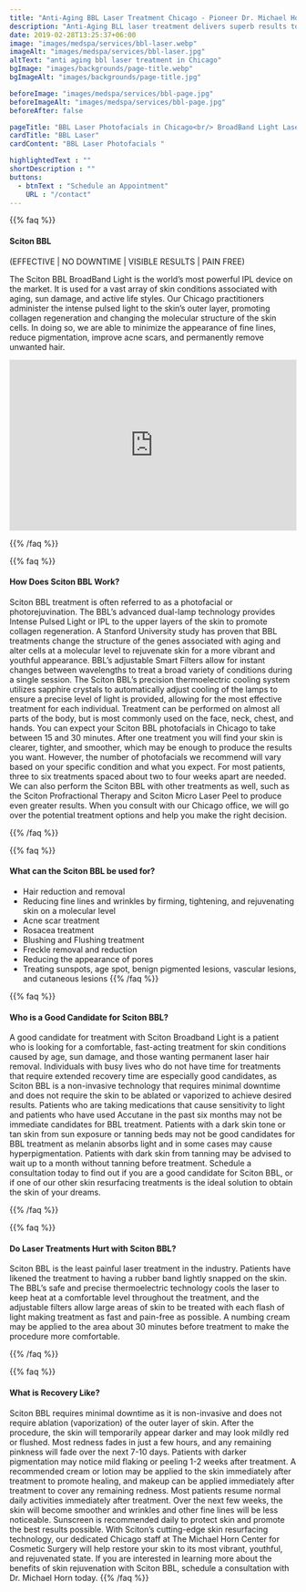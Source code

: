 ```yaml
---
title: "Anti-Aging BBL Laser Treatment Chicago - Pioneer Dr. Michael Horn"
description: "Anti-Aging BLL laser treatment delivers superb results to all our Chicago patients. This treatment is also used to treat acne, sun spots, uneven skin tones & more"
date: 2019-02-28T13:25:37+06:00
image: "images/medspa/services/bbl-laser.webp"
imageAlt: "images/medspa/services/bbl-laser.jpg"
altText: "anti aging bbl laser treatment in Chicago"
bgImage: "images/backgrounds/page-title.webp"
bgImageAlt: "images/backgrounds/page-title.jpg"

beforeImage: "images/medspa/services/bbl-page.jpg"
beforeImageAlt: "images/medspa/services/bbl-page.jpg"
beforeAfter: false

pageTitle: "BBL Laser Photofacials in Chicago<br/> BroadBand Light Laser"
cardTitle: "BBL Laser"
cardContent: "BBL Laser Photofacials "

highlightedText : ""
shortDescription : ""
buttons:
  - btnText : "Schedule an Appointment"
    URL : "/contact"
---
```


{{% faq %}}

#### Sciton BBL

(EFFECTIVE | NO DOWNTIME | VISIBLE RESULTS | PAIN FREE)

The Sciton BBL BroadBand Light is the world’s most powerful IPL device on the market. It is used for a vast array of skin conditions associated with aging, sun damage, and active life styles. Our Chicago practitioners administer the intense pulsed light to the skin’s outer layer, promoting collagen regeneration and changing the molecular structure of the skin cells. In doing so, we are able to minimize the appearance of fine lines, reduce pigmentation, improve acne scars, and permanently remove unwanted hair.

<iframe allowtransparency="true" title="Wistia video player" allowFullscreen frameborder="0" scrolling="no" class="wistia_embed" name="wistia_embed" src="https://fast.wistia.net/embed/iframe/3dnqti7tjz" width="100%" height="300"></iframe>

{{% /faq %}}

{{% faq %}}

#### How Does Sciton BBL Work?

Sciton BBL treatment is often referred to as a photofacial or photorejuvination. The BBL’s advanced dual-lamp technology provides Intense Pulsed Light or IPL to the upper layers of the skin to promote collagen regeneration. A Stanford University study has proven that BBL treatments change the structure of the genes associated with aging and alter cells at a molecular level to rejuvenate skin for a more vibrant and youthful appearance. BBL’s adjustable Smart Filters allow for instant changes between wavelengths to treat a broad variety of conditions during a single session. The Sciton BBL’s precision thermoelectric cooling system utilizes sapphire crystals to automatically adjust cooling of the lamps to ensure a precise level of light is provided, allowing for the most effective treatment for each individual. Treatment can be performed on almost all parts of the body, but is most commonly used on the face, neck, chest, and hands. You can expect your Sciton BBL photofacials in Chicago to take between 15 and 30 minutes. After one treatment you will find your skin is clearer, tighter, and smoother, which may be enough to produce the results you want. However, the number of photofacials we recommend will vary based on your specific condition and what you expect. For most patients, three to six treatments spaced about two to four weeks apart are needed. We can also perform the Sciton BBL with other treatments as well, such as the Sciton Profractional Therapy and Sciton Micro Laser Peel to produce even greater results. When you consult with our Chicago office, we will go over the potential treatment options and help you make the right decision.

{{% /faq %}}

{{% faq %}}

#### What can the Sciton BBL be used for?

* Hair reduction and removal
* Reducing fine lines and wrinkles by firming, tightening, and rejuvenating skin on a molecular level
* Acne scar treatment
* Rosacea treatment
* Blushing and Flushing treatment
* Freckle removal and reduction
* Reducing the appearance of pores
* Treating sunspots, age spot, benign pigmented lesions, vascular lesions, and cutaneous lesions
{{% /faq %}}

{{% faq %}}

#### Who is a Good Candidate for Sciton BBL?

A good candidate for treatment with Sciton Broadband Light is a patient who is looking for a comfortable, fast-acting treatment for skin conditions caused by age, sun damage, and those wanting permanent laser hair removal. Individuals with busy lives who do not have time for treatments that require extended recovery time are especially good candidates, as Sciton BBL is a non-invasive technology that requires minimal downtime and does not require the skin to be ablated or vaporized to achieve desired results. Patients who are taking medications that cause sensitivity to light and patients who have used Accutane in the past six months may not be immediate candidates for BBL treatment. Patients with a dark skin tone or tan skin from sun exposure or tanning beds may not be good candidates for BBL treatment as melanin absorbs light and in some cases may cause hyperpigmentation. Patients with dark skin from tanning may be advised to wait up to a month without tanning before treatment. Schedule a consultation today to find out if you are a good candidate for Sciton BBL, or if one of our other skin resurfacing treatments is the ideal solution to obtain the skin of your dreams.

{{% /faq %}}

{{% faq %}}

#### Do Laser Treatments Hurt with Sciton BBL?

Sciton BBL is the least painful laser treatment in the industry. Patients have likened the treatment to having a rubber band lightly snapped on the skin. The BBL’s safe and precise thermoelectric technology cools the laser to keep heat at a comfortable level throughout the treatment, and the adjustable filters allow large areas of skin to be treated with each flash of light making treatment as fast and pain-free as possible. A numbing cream may be applied to the area about 30 minutes before treatment to make the procedure more comfortable.

{{% /faq %}}

{{% faq %}}

#### What is Recovery Like?

Sciton BBL requires minimal downtime as it is non-invasive and does not require ablation (vaporization) of the outer layer of skin. After the procedure, the skin will temporarily appear darker and may look mildly red or flushed. Most redness fades in just a few hours, and any remaining pinkness will fade over the next 7-10 days. Patients with darker pigmentation may notice mild flaking or peeling 1-2 weeks after treatment. A recommended cream or lotion may be applied to the skin immediately after treatment to promote healing, and makeup can be applied immediately after treatment to cover any remaining redness. Most patients resume normal daily activities immediately after treatment. Over the next few weeks, the skin will become smoother and wrinkles and other fine lines will be less noticeable. Sunscreen is recommended daily to protect skin and promote the best results possible. With Sciton’s cutting-edge skin resurfacing technology, our dedicated Chicago staff at The Michael Horn Center for Cosmetic Surgery will help restore your skin to its most vibrant, youthful, and rejuvenated state. If you are interested in learning more about the benefits of skin rejuvenation with Sciton BBL, schedule a consultation with Dr. Michael Horn today.
{{% /faq %}}